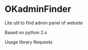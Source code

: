 # OKadminFinder
Lite util to find admin panel of website

Based on python 2.x

Usage library Requests
